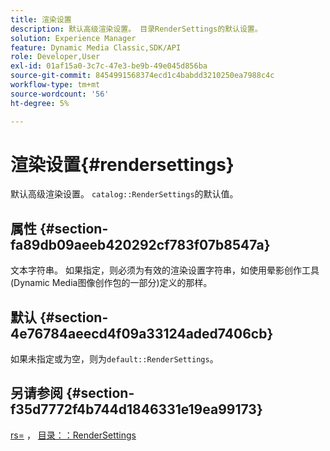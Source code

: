 ```yaml
---
title: 渲染设置
description: 默认高级渲染设置。 目录RenderSettings的默认设置。
solution: Experience Manager
feature: Dynamic Media Classic,SDK/API
role: Developer,User
exl-id: 01af15a0-3c7c-47e3-be9b-49e045d856ba
source-git-commit: 8454991568374ecd1c4babdd3210250ea7988c4c
workflow-type: tm+mt
source-wordcount: '56'
ht-degree: 5%

---
```


# 渲染设置{#rendersettings}

默认高级渲染设置。 `catalog::RenderSettings`的默认值。

## 属性 {#section-fa89db09aeeb420292cf783f07b8547a}

文本字符串。 如果指定，则必须为有效的渲染设置字符串，如使用晕影创作工具(Dynamic Media图像创作包的一部分)定义的那样。

## 默认 {#section-4e76784aeecd4f09a33124aded7406cb}

如果未指定或为空，则为`default::RenderSettings`。

## 另请参阅 {#section-f35d7772f4b744d1846331e19ea99173}

[rs=](../../../../../ir-api/http-protocol/image-rendering-api-ref/c-ir-http-protocol-ref/c-ir-http-protocol-command-reference/r-ir-rs.md#reference-d20cefaaa6cd4f449d1591c87959b4cf) ， [目录：：RenderSettings](../../../../../ir-api/material-cat/image-rendering-api-ref/c-ir-material-catalog/c-ir-attributes-reference/r-ir-rendersettings.md#reference-f3ae5e18095d40b2a8edef957dd82fbd)
